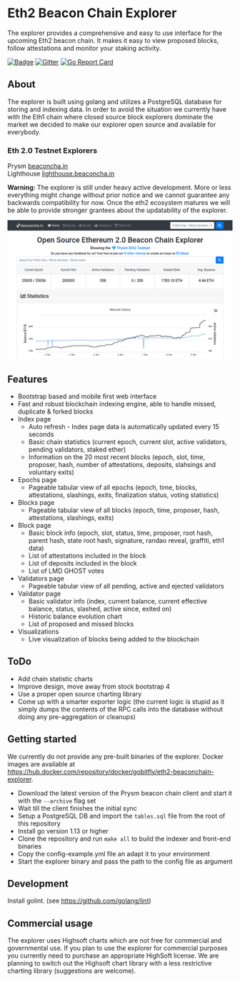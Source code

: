 # Eth2 Beacon Chain Explorer
The explorer provides a comprehensive and easy to use interface for the upcoming Eth2 beacon chain. It makes it easy to view proposed blocks, follow attestations and monitor your staking activity.

[![Badge](https://github.com/gobitfly/eth2-beaconchain-explorer/workflows/Build/badge.svg)](https://github.com/gobitfly/eth2-beaconchain-explorer/actions?query=workflow%3A%22Build+%26+Publish+Docker+images%22)
[![Gitter](https://img.shields.io/gitter/room/gobitfly/eth2-beaconchain-explorer?color=%2334D058)](https://gitter.im/gobitfly/beaconchain-explorer?utm_source=badge&utm_medium=badge&utm_campaign=pr-badge)
[![Go Report Card](https://goreportcard.com/badge/github.com/gobitfly/eth2-beaconchain-explorer)](https://goreportcard.com/report/github.com/gobitfly/eth2-beaconchain-explorer)
## About
The explorer is built using golang and utilizes a PostgreSQL database for storing and indexing data. In order to avoid the situation we currently have with the Eth1 chain where closed source block explorers dominate the market we decided to make our explorer open source and available for everybody.

### Eth 2.0 Testnet Explorers
Prysm [beaconcha.in](https://beaconcha.in)<br>
Lighthouse [lighthouse.beaconcha.in](https://lighthouse.beaconcha.in)

**Warning:** The explorer is still under heavy active development. More or less everything might change without prior notice and we cannot guarantee any backwards compatibility for now. Once the eth2 ecosystem matures we will be able to provide stronger grantees about the updatability of the explorer.

![Site](https://github.com/gobitfly/eth2-beaconchain-explorer/raw/master/static/img/site.png "Beacon Chain Web Interface Screenshot")

## Features
- Bootstrap based and mobile first web interface
- Fast and robust blockchain indexing engine, able to handle missed, duplicate & forked blocks
- Index page
  - Auto refresh - Index page data is automatically updated every 15 seconds
  - Basic chain statistics (current epoch, current slot, active validators, pending validators, staked ether)
  - Information on the 20 most recent blocks (epoch, slot, time, proposer, hash, number of attestations, deposits, slahsings and voluntary exits)
- Epochs page
  - Pageable tabular view of all epochs (epoch, time, blocks, attestations, slashings, exits, finalization status, voting statistics)
- Blocks page
  - Pageable tabular view of all blocks (epoch, time, proposer, hash, attestations, slashings, exits)
- Block page
  - Basic block info (epoch, slot, status, time, proposer, root hash, parent hash, state root hash, signature, randao reveal, graffiti, eth1 data)
  - List of attestations included in the block
  - List of deposits included in the block
  - List of LMD GHOST votes
- Validators page
  - Pageable tabular view of all pending, active and ejected validators
- Validator page
  - Basic validator info (index, current balance, current effective balance, status, slashed, active since, exited on)
  - Historic balance evolution chart
  - List of proposed and missed blocks
- Visualizations
  - Live visualization of blocks being added to the blockchain

## ToDo
- Add chain statistic charts
- Improve design, move away from stock bootstrap 4
- Use a proper open source charting library
- Come up with a smarter exporter logic (the current logic is stupid as it simply dumps the contents of the RPC calls into the database without doing any pre-aggregation or cleanups)

## Getting started
We currently do not provide any pre-built binaries of the explorer. Docker images are available at https://hub.docker.com/repository/docker/gobitfly/eth2-beaconchain-explorer.

- Download the latest version of the Prysm beacon chain client and start it with the `--archive` flag set
- Wait till the client finishes the initial sync
- Setup a PostgreSQL DB and import the `tables.sql` file from the root of this repository
- Install go version 1.13 or higher
- Clone the repository and run `make all` to build the indexer and front-end binaries
- Copy the config-example.yml file an adapt it to your environment
- Start the explorer binary and pass the path to the config file as argument

## Development
Install golint. (see https://github.com/golang/lint)

## Commercial usage
The explorer uses Highsoft charts which are not free for commercial and governmental use. If you plan to use the explorer for commercial purposes you currently need to purchase an appropriate HighSoft license.
We are planning to switch out the Highsoft chart library with a less restrictive charting library (suggestions are welcome).

